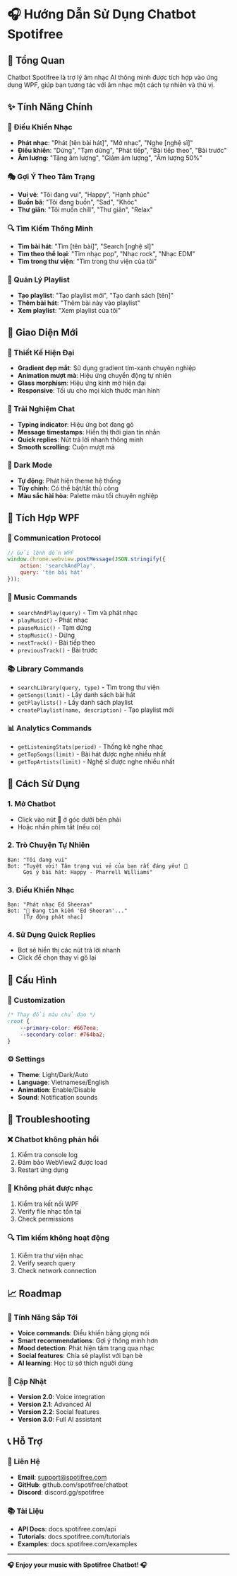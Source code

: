 # 🎧 Hướng Dẫn Sử Dụng Chatbot Spotifree

## 🌟 Tổng Quan
Chatbot Spotifree là trợ lý âm nhạc AI thông minh được tích hợp vào ứng dụng WPF, giúp bạn tương tác với âm nhạc một cách tự nhiên và thú vị.

## ✨ Tính Năng Chính

### 🎵 Điều Khiển Nhạc
- **Phát nhạc**: "Phát [tên bài hát]", "Mở nhạc", "Nghe [nghệ sĩ]"
- **Điều khiển**: "Dừng", "Tạm dừng", "Phát tiếp", "Bài tiếp theo", "Bài trước"
- **Âm lượng**: "Tăng âm lượng", "Giảm âm lượng", "Âm lượng 50%"

### 🎭 Gợi Ý Theo Tâm Trạng
- **Vui vẻ**: "Tôi đang vui", "Happy", "Hạnh phúc"
- **Buồn bã**: "Tôi đang buồn", "Sad", "Khóc"
- **Thư giãn**: "Tôi muốn chill", "Thư giãn", "Relax"

### 🔍 Tìm Kiếm Thông Minh
- **Tìm bài hát**: "Tìm [tên bài]", "Search [nghệ sĩ]"
- **Tìm theo thể loại**: "Tìm nhạc pop", "Nhạc rock", "Nhạc EDM"
- **Tìm trong thư viện**: "Tìm trong thư viện của tôi"

### 📱 Quản Lý Playlist
- **Tạo playlist**: "Tạo playlist mới", "Tạo danh sách [tên]"
- **Thêm bài hát**: "Thêm bài này vào playlist"
- **Xem playlist**: "Xem playlist của tôi"

## 🎨 Giao Diện Mới

### 🎨 Thiết Kế Hiện Đại
- **Gradient đẹp mắt**: Sử dụng gradient tím-xanh chuyên nghiệp
- **Animation mượt mà**: Hiệu ứng chuyển động tự nhiên
- **Glass morphism**: Hiệu ứng kính mờ hiện đại
- **Responsive**: Tối ưu cho mọi kích thước màn hình

### 💬 Trải Nghiệm Chat
- **Typing indicator**: Hiệu ứng bot đang gõ
- **Message timestamps**: Hiển thị thời gian tin nhắn
- **Quick replies**: Nút trả lời nhanh thông minh
- **Smooth scrolling**: Cuộn mượt mà

### 🌙 Dark Mode
- **Tự động**: Phát hiện theme hệ thống
- **Tùy chỉnh**: Có thể bật/tắt thủ công
- **Màu sắc hài hòa**: Palette màu tối chuyên nghiệp

## 🚀 Tích Hợp WPF

### 📡 Communication Protocol
```javascript
// Gửi lệnh đến WPF
window.chrome.webview.postMessage(JSON.stringify({
    action: 'searchAndPlay',
    query: 'tên bài hát'
}));
```

### 🎵 Music Commands
- `searchAndPlay(query)` - Tìm và phát nhạc
- `playMusic()` - Phát nhạc
- `pauseMusic()` - Tạm dừng
- `stopMusic()` - Dừng
- `nextTrack()` - Bài tiếp theo
- `previousTrack()` - Bài trước

### 📚 Library Commands
- `searchLibrary(query, type)` - Tìm trong thư viện
- `getSongs(limit)` - Lấy danh sách bài hát
- `getPlaylists()` - Lấy danh sách playlist
- `createPlaylist(name, description)` - Tạo playlist mới

### 📊 Analytics Commands
- `getListeningStats(period)` - Thống kê nghe nhạc
- `getTopSongs(limit)` - Bài hát được nghe nhiều nhất
- `getTopArtists(limit)` - Nghệ sĩ được nghe nhiều nhất

## 🎯 Cách Sử Dụng

### 1. Mở Chatbot
- Click vào nút 💬 ở góc dưới bên phải
- Hoặc nhấn phím tắt (nếu có)

### 2. Trò Chuyện Tự Nhiên
```
Bạn: "Tôi đang vui"
Bot: "Tuyệt vời! Tâm trạng vui vẻ của bạn rất đáng yêu! 🎉
     Gợi ý bài hát: Happy - Pharrell Williams"
```

### 3. Điều Khiển Nhạc
```
Bạn: "Phát nhạc Ed Sheeran"
Bot: "🎵 Đang tìm kiếm 'Ed Sheeran'..."
     [Tự động phát nhạc]
```

### 4. Sử Dụng Quick Replies
- Bot sẽ hiển thị các nút trả lời nhanh
- Click để chọn thay vì gõ lại

## 🔧 Cấu Hình

### 🎨 Customization
```css
/* Thay đổi màu chủ đạo */
:root {
    --primary-color: #667eea;
    --secondary-color: #764ba2;
}
```

### ⚙️ Settings
- **Theme**: Light/Dark/Auto
- **Language**: Vietnamese/English
- **Animation**: Enable/Disable
- **Sound**: Notification sounds

## 🐛 Troubleshooting

### ❌ Chatbot không phản hồi
1. Kiểm tra console log
2. Đảm bảo WebView2 được load
3. Restart ứng dụng

### 🎵 Không phát được nhạc
1. Kiểm tra kết nối WPF
2. Verify file nhạc tồn tại
3. Check permissions

### 🔍 Tìm kiếm không hoạt động
1. Kiểm tra thư viện nhạc
2. Verify search query
3. Check network connection

## 📈 Roadmap

### 🚀 Tính Năng Sắp Tới
- **Voice commands**: Điều khiển bằng giọng nói
- **Smart recommendations**: Gợi ý thông minh hơn
- **Mood detection**: Phát hiện tâm trạng qua nhạc
- **Social features**: Chia sẻ playlist với bạn bè
- **AI learning**: Học từ sở thích người dùng

### 🔄 Cập Nhật
- **Version 2.0**: Voice integration
- **Version 2.1**: Advanced AI
- **Version 2.2**: Social features
- **Version 3.0**: Full AI assistant

## 📞 Hỗ Trợ

### 💬 Liên Hệ
- **Email**: support@spotifree.com
- **GitHub**: github.com/spotifree/chatbot
- **Discord**: discord.gg/spotifree

### 📚 Tài Liệu
- **API Docs**: docs.spotifree.com/api
- **Tutorials**: docs.spotifree.com/tutorials
- **Examples**: docs.spotifree.com/examples

---

**🎧 Enjoy your music with Spotifree Chatbot! 🎧**
